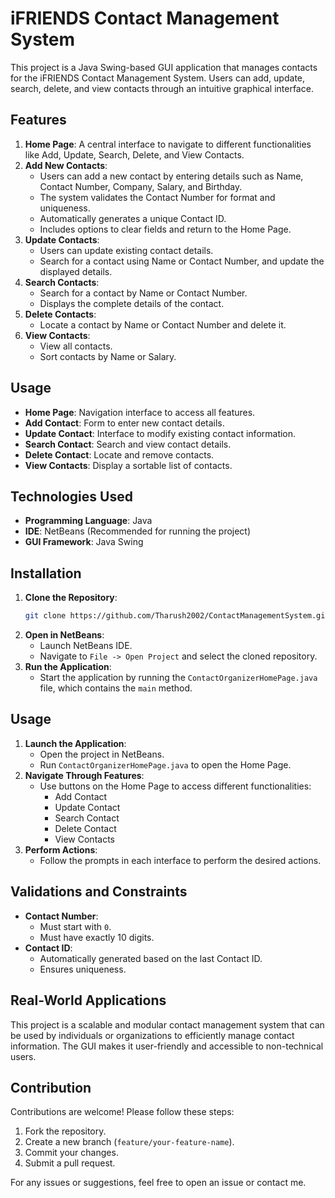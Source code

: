 # iFRIENDS Contact Management System

This project is a Java Swing-based GUI application that manages contacts for the iFRIENDS Contact Management System. Users can add, update, search, delete, and view contacts through an intuitive graphical interface.

## Features

1. **Home Page**: A central interface to navigate to different functionalities like Add, Update, Search, Delete, and View Contacts.
2. **Add New Contacts**:
   - Users can add a new contact by entering details such as Name, Contact Number, Company, Salary, and Birthday.
   - The system validates the Contact Number for format and uniqueness.
   - Automatically generates a unique Contact ID.
   - Includes options to clear fields and return to the Home Page.
3. **Update Contacts**:
   - Users can update existing contact details.
   - Search for a contact using Name or Contact Number, and update the displayed details.
4. **Search Contacts**:
   - Search for a contact by Name or Contact Number.
   - Displays the complete details of the contact.
5. **Delete Contacts**:
   - Locate a contact by Name or Contact Number and delete it.
6. **View Contacts**:
   - View all contacts.
   - Sort contacts by Name or Salary.

## Usage

- **Home Page**: Navigation interface to access all features.
- **Add Contact**: Form to enter new contact details.
- **Update Contact**: Interface to modify existing contact information.
- **Search Contact**: Search and view contact details.
- **Delete Contact**: Locate and remove contacts.
- **View Contacts**: Display a sortable list of contacts.

## Technologies Used

- **Programming Language**: Java
- **IDE**: NetBeans (Recommended for running the project)
- **GUI Framework**: Java Swing

## Installation

1. **Clone the Repository**:
   ```bash
   git clone https://github.com/Tharush2002/ContactManagementSystem.git
   ```
2. **Open in NetBeans**:
   - Launch NetBeans IDE.
   - Navigate to `File -> Open Project` and select the cloned repository.
3. **Run the Application**:
   - Start the application by running the `ContactOrganizerHomePage.java` file, which contains the `main` method.

## Usage

1. **Launch the Application**:
   - Open the project in NetBeans.
   - Run `ContactOrganizerHomePage.java` to open the Home Page.
2. **Navigate Through Features**:
   - Use buttons on the Home Page to access different functionalities:
     - Add Contact
     - Update Contact
     - Search Contact
     - Delete Contact
     - View Contacts
3. **Perform Actions**:
   - Follow the prompts in each interface to perform the desired actions.

## Validations and Constraints

- **Contact Number**:
  - Must start with `0`.
  - Must have exactly 10 digits.
- **Contact ID**:
  - Automatically generated based on the last Contact ID.
  - Ensures uniqueness.

## Real-World Applications

This project is a scalable and modular contact management system that can be used by individuals or organizations to efficiently manage contact information. The GUI makes it user-friendly and accessible to non-technical users.

## Contribution

Contributions are welcome! Please follow these steps:

1. Fork the repository.
2. Create a new branch (`feature/your-feature-name`).
3. Commit your changes.
4. Submit a pull request.

For any issues or suggestions, feel free to open an issue or contact me.
